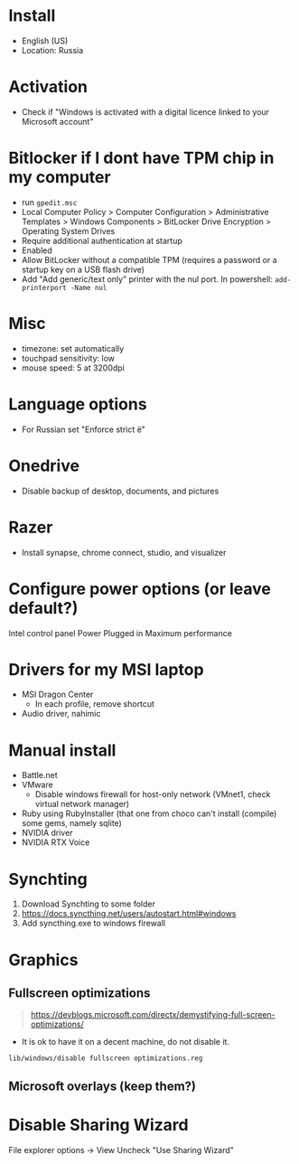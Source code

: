 # Install

* English (US)
* Location: Russia

# Activation

* Check if "Windows is activated with a digital licence linked to your Microsoft account"

# Bitlocker if I dont have TPM chip in my computer

* run ``gpedit.msc``
* Local Computer Policy > Computer Configuration > Administrative Templates > Windows Components > BitLocker Drive Encryption > Operating System Drives
* Require additional authentication at startup
* Enabled
* Allow BitLocker without a compatible TPM (requires a password or a startup key on a USB flash drive)
* Add "Add generic/text only" printer with the nul port. In powershell: ``add-printerport -Name nul``

# Misc

* timezone: set automatically
* touchpad sensitivity: low
* mouse speed: 5 at 3200dpi

# Language options

* For Russian set "Enforce strict ё"

# Onedrive

* Disable backup of desktop, documents, and pictures

# Razer

* Install synapse, chrome connect, studio, and visualizer

# Configure power options (or leave default?)

Intel control panel
Power
Plugged in
Maximum performance

# Drivers for my MSI laptop

* MSI Dragon Center
  * In each profile, remove shortcut
* Audio driver, nahimic

# Manual install

* Battle.net
* VMware
  * Disable windows firewall for host-only network (VMnet1, check virtual network manager)
* Ruby using RubyInstaller (that one from choco can't install (compile) some gems, namely sqlite)
* NVIDIA driver
* NVIDIA RTX Voice

# Synchting

1. Download Synchting to some folder
2. https://docs.syncthing.net/users/autostart.html#windows
3. Add syncthing.exe to windows firewall

# Graphics

## Fullscreen optimizations

> https://devblogs.microsoft.com/directx/demystifying-full-screen-optimizations/

* It is ok to have it on a decent machine, do not disable it.

`lib/windows/disable fullscreen optimizations.reg`

## Microsoft overlays (keep them?)

# Disable Sharing Wizard

File explorer options -> View
Uncheck "Use Sharing Wizard"
